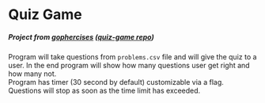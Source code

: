 # Quiz Game
##### Project from [gophercises](https://gophercises.com) ([quiz-game repo](https://github.com/gophercises/quiz))
Program will take questions from `problems.csv` file and will give the quiz to a user. In the end program will show how many questions user get right and how many not. <br>
Program has timer (30 second by default) customizable via a flag. Questions will stop as soon as the time limit has exceeded.